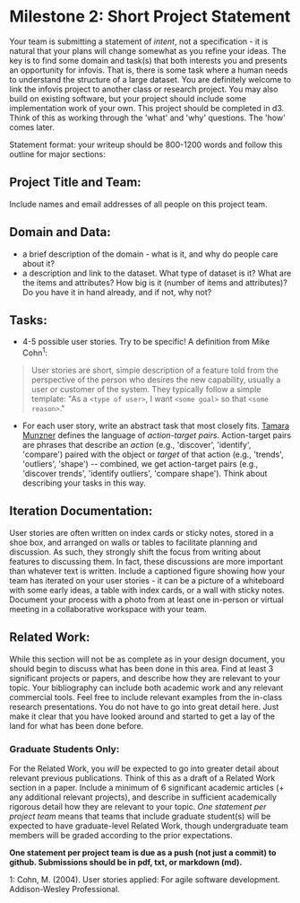 # Milestone 2: Short Project Statement

Your team is submitting a statement of *intent*, not a specification - it is natural that your plans will change somewhat as you refine your ideas. The key is to find some domain and task(s) that both interests you and presents an opportunity for infovis. That is, there is some task where a human needs to understand the structure of a large dataset. You are definitely welcome to link the infovis project to another class or research project. You may also build on existing software, but your project should include some implementation work of your own. This project should be completed in d3. Think of this as working through the 'what' and 'why' questions. The 'how' comes later.

Statement format: your writeup should be 800-1200 words and follow this outline for major sections:

## Project Title and Team:
Include names and email addresses of all people on this project team.

## Domain and Data:
* a brief description of the domain - what is it, and why do people care about it?
* a description and link to the dataset. What type of dataset is it? What are the items and attributes? How big is it (number of items and attributes)? Do you have it in hand already, and if not, why not?

## Tasks:
* 4-5 possible user stories. Try to be specific! A definition from Mike Cohn<sup>1</sup>:
> User stories are short, simple description of a feature told from the perspective of the person who desires the new capability, usually a user or customer of the system. They typically follow a simple template: "As a `<type of user>`, I want `<some goal>` so that `<some reason>`."
* For each user story, write an abstract task that most closely fits. [Tamara Munzner](https://www.cs.ubc.ca/~tmm/vadbook/) defines the language of *action-target pairs*. Action-target pairs are phrases that describe an *action* (e.g., 'discover', 'identify', 'compare') paired with the object or *target* of that action (e.g., 'trends', 'outliers', 'shape') -- combined, we get action-target pairs (e.g., 'discover trends', 'identify outliers', 'compare shape'). Think about describing your tasks in this way.

## Iteration Documentation:
User stories are often written on index cards or sticky notes, stored in a shoe box, and arranged on walls or tables to facilitate planning and discussion. As such, they strongly shift the focus from writing about features to discussing them. In fact, these discussions are more important than whatever text is written. Include a captioned figure showing how your team has iterated on your user stories - it can be a picture of a whiteboard with some early ideas, a table with index cards, or a wall with sticky notes. Document your process with a photo from at least one in-person or virtual meeting in a collaborative workspace with your team.

## Related Work:
While this section will not be as complete as in your design document, you should begin to discuss what has been done in this area. Find at least 3 significant projects or papers, and describe how they are relevant to your topic. Your bibliography can include both academic work and any relevant commercial tools. Feel free to include relevant examples from the in-class research presentations. You do not have to go into great detail here. Just make it clear that you have looked around and started to get a lay of the land for what has been done before.

### Graduate Students Only: 
For the Related Work, you *will* be expected to go into greater detail about relevant previous publications. Think of this as a draft of a Related Work section in a paper. Include a minimum of 6 significant academic articles (+ any additional relevant projects), and describe in sufficient academically rigorous detail how they are relevant to your topic. *One statement per project team* means that teams that include graduate student(s) will be expected to have graduate-level Related Work, though undergraduate team members will be graded according to the prior expectations. 

**One statement per project team is due as a push (not just a commit) to github. Submissions should be in pdf, txt, or markdown (md).**

1: Cohn, M. (2004). User stories applied: For agile software development. Addison-Wesley Professional.
